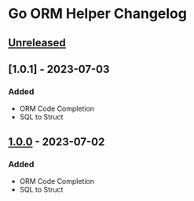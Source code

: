 <!-- Keep a Changelog guide -> https://keepachangelog.com -->

# Go ORM Helper Changelog

## [Unreleased]

## [1.0.1] - 2023-07-03

### Added
- ORM Code Completion
- SQL to Struct

## [1.0.0] - 2023-07-02

### Added
- ORM Code Completion
- SQL to Struct

[Unreleased]: https://github.com/maiqingqiang/go-orm-helper/compare/v1.0.0...HEAD
[1.0.0]: https://github.com/maiqingqiang/go-orm-helper/tree/v1.0.0
